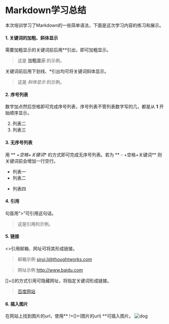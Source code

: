 # Markdown学习总结
本次培训学习了Markdown的一些简单语法，下面是这次学习内容的练习和展示。

#### 1. 关键词的加粗、斜体显示
需要加粗显示的关键词前后用**引出，即可加粗显示。
>这是 **加粗显示** 的示例。

关键词前后用下划线、*引出均可将关键词斜体显示。
>这是 _斜体显示_ 的示例。


#### 2. 序号列表
数字加点然后空格即可完成序号列表，序号列表不管列表数字写的几，都是从 **1** 开始顺序显示。

2. 列表二
3. 列表三

#### 3. 无序号列表
用 ** *+空格+关键词** 的方式即可完成无序号列表。若为 ** - +空格+关键词** 则关键词前会增加一行空行。

* 列表一
* 列表二
- 列表四

#### 4. 引用
句首用“>”可引用这句话。
>这是引用的示例。

#### 5. 链接
<>引用邮箱、网址可将其形成链接。

>邮箱示例 <sirui.li@thoughtworks.com>

>网址示例 http://www.baidu.com

[]+()的方式引用可隐藏网址，将指定关键词形成链接。
>[百度网站](http://www.baidu.com)

#### 6. 插入图片
在网站上找到图片的url，使用** !+[]+(图片的url) **可插入图片。
![dog](https://ss3.bdstatic.com/70cFv8Sh_Q1YnxGkpoWK1HF6hhy/it/u=3061147669,2918452020&amp;fm=26&amp;gp=0.jpg)